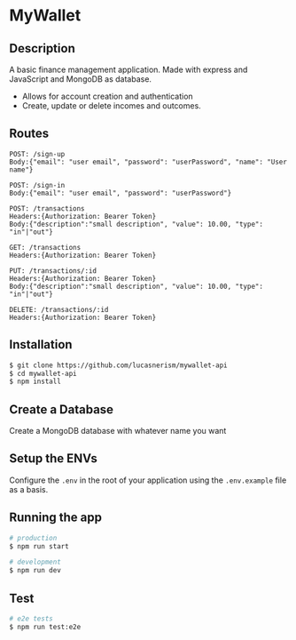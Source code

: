 # MyWallet

## Description
A basic finance management application. Made with express and JavaScript and MongoDB as database.
+ Allows for account creation and authentication
+ Create, update or delete incomes and outcomes.

## Routes
```
POST: /sign-up
Body:{"email": "user email", "password": "userPassword", "name": "User name"}

POST: /sign-in
Body:{"email": "user email", "password": "userPassword"}

POST: /transactions
Headers:{Authorization: Bearer Token}
Body:{"description":"small description", "value": 10.00, "type": "in"|"out"}

GET: /transactions
Headers:{Authorization: Bearer Token}

PUT: /transactions/:id
Headers:{Authorization: Bearer Token}
Body:{"description":"small description", "value": 10.00, "type": "in"|"out"}

DELETE: /transactions/:id
Headers:{Authorization: Bearer Token}
```


## Installation

```bash
$ git clone https://github.com/lucasnerism/mywallet-api
$ cd mywallet-api
$ npm install
```

## Create a Database
Create a MongoDB database with whatever name you want


## Setup the ENVs
Configure the `.env` in the root of your application using the `.env.example` file as a basis.


## Running the app

```bash
# production
$ npm run start

# development
$ npm run dev

```

## Test

```bash
# e2e tests
$ npm run test:e2e
```
